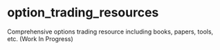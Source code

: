 # option_trading_resources
Comprehensive options trading resource including books, papers, tools, etc. (Work In Progress)
